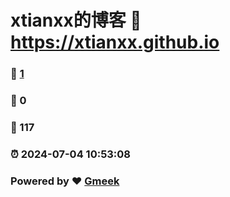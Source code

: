 # xtianxx的博客 :link: https://xtianxx.github.io 
### :page_facing_up: [1](https://xtianxx.github.io/tag.html) 
### :speech_balloon: 0 
### :hibiscus: 117 
### :alarm_clock: 2024-07-04 10:53:08 
### Powered by :heart: [Gmeek](https://github.com/Meekdai/Gmeek)
